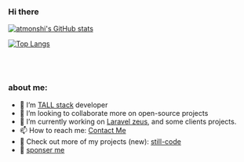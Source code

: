 ### Hi there

[![atmonshi's GitHub stats](https://github-readme-stats.vercel.app/api?username=atmonshi&count_private=true&show_icons=true&theme=flag-india)](https://github.com/atmonshi/github-readme-stats)

[![Top Langs](https://github-readme-stats.vercel.app/api/top-langs/?username=atmonshi&layout=compact)](https://github.com/anuraghazra/github-readme-stats)

<br />
<br />


### about me:
- 🌱 I’m [TALL stack](https://tallstack.dev/) developer
- 👯 I’m looking to collaborate more on open-source projects
- 🔭 I’m currently working on [Laravel zeus](https://github.com/lara-zeus), and some clients projects.
- 📫 How to reach me: [Contact Me](https://still-code.com/contact-us/other)
- 📂 Check out more of my projects (new): [still-code](https://still-code.com)
- 💖 [sponser me](https://github.com/sponsors/atmonshi)
